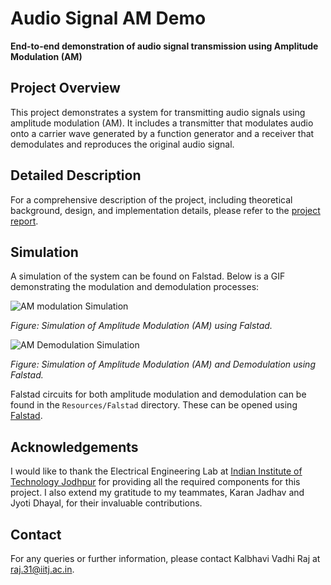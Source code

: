 # Audio Signal AM Demo

**End-to-end demonstration of audio signal transmission using Amplitude Modulation (AM)**

## Project Overview
This project demonstrates a system for transmitting audio signals using amplitude modulation (AM). It includes a transmitter that modulates audio onto a carrier wave generated by a function generator and a receiver that demodulates and reproduces the original audio signal.

## Detailed Description
For a comprehensive description of the project, including theoretical background, design, and implementation details, please refer to the [project report](https://github.com/ihdavjar/AudioSignalAMDemo/blob/308a2fdff520fb33e8acf8d6c2de1cf82c4228f1/Resources/Report/Final_Report.pdf).

## Simulation
A simulation of the system can be found on Falstad. Below is a GIF demonstrating the modulation and demodulation processes:

![AM modulation Simulation](https://github.com/ihdavjar/AudioSignalAMDemo/blob/ea51794fb9d1f82d14aaf16958489530f95733ce/Resources/Video/am_falstad_demo.GIF)

*Figure: Simulation of Amplitude Modulation (AM) using Falstad.*

![AM Demodulation Simulation](https://github.com/ihdavjar/AudioSignalAMDemo/blob/ea51794fb9d1f82d14aaf16958489530f95733ce/Resources/Video/am_dm_falstad.GIF)

*Figure: Simulation of Amplitude Modulation (AM) and Demodulation using Falstad.*


Falstad circuits for both amplitude modulation and demodulation can be found in the `Resources/Falstad` directory. These can be opened using [Falstad](https://www.falstad.com/circuit/).

<!-- ## Equipment Used -->
<!-- Add photographs of the equipment here -->

## Acknowledgements
I would like to thank the Electrical Engineering Lab at [Indian Institute of Technology Jodhpur](https://www.iitj.ac.in/) for providing all the required components for this project. I also extend my gratitude to my teammates, Karan Jadhav and Jyoti Dhayal, for their invaluable contributions.

## Contact
For any queries or further information, please contact Kalbhavi Vadhi Raj at [raj.31@iitj.ac.in](mailto:raj.31@iitj.ac.in).
